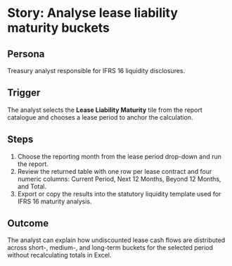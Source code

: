 # Story: Analyse lease liability maturity buckets

## Persona
Treasury analyst responsible for IFRS 16 liquidity disclosures.

## Trigger
The analyst selects the **Lease Liability Maturity** tile from the report catalogue and chooses a lease period to anchor the
calculation.

## Steps
1. Choose the reporting month from the lease period drop-down and run the report.
2. Review the returned table with one row per lease contract and four numeric columns: Current Period, Next 12 Months,
   Beyond 12 Months, and Total.
3. Export or copy the results into the statutory liquidity template used for IFRS 16 maturity analysis.

## Outcome
The analyst can explain how undiscounted lease cash flows are distributed across short-, medium-, and long-term buckets for the
selected period without recalculating totals in Excel.
